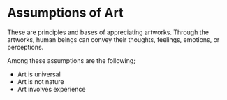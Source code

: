 # Assumptions of Art
These are principles and bases of appreciating artworks. Through the artworks, human beings can convey their thoughts, feelings, emotions, or perceptions. 

Among these assumptions are the following;
- Art is universal
- Art is not nature
- Art involves experience